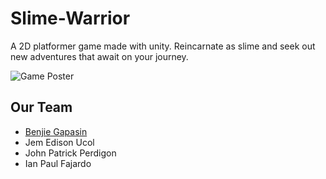 # Slime-Warrior
A 2D platformer game made with unity. Reincarnate as slime and seek out new adventures that await on your journey.

<img src="https://scontent.fmnl9-4.fna.fbcdn.net/v/t39.30808-6/287512433_5496857523691415_671199746182109120_n.jpg?_nc_cat=108&ccb=1-7&_nc_sid=730e14&_nc_eui2=AeHg_excamfPXnXcpzucNnhc0gVboZm79ULSBVuhmbv1QvcNyDu8Pfq6PTMiMtev4YWEsosfuJ5UrbkEAsS2HBi7&_nc_ohc=3NvJmGyiH8wAX8BkH77&_nc_ht=scontent.fmnl9-4.fna&oh=00_AfBy5dSlNW78_iI0MMK0RT0sD9o5e869Lrn19dPBDj3SHQ&oe=63E86305" style="" alt="Game Poster"/>

<h2>Our Team</h2>
<ul>
  <li><a href="https://github.com/bgapasin">Benjie Gapasin</a></li>
  <li>Jem Edison Ucol</li>
  <li>John Patrick Perdigon
  <li>Ian Paul Fajardo</a></li>
</ul>
